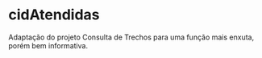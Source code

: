 # cidAtendidas
Adaptação do projeto Consulta de Trechos para uma função mais enxuta, porém bem informativa.
